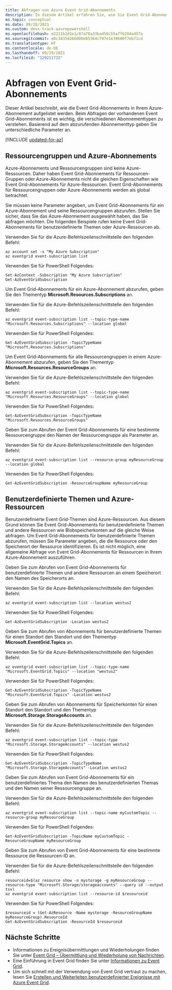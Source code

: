 ```yaml
---
title: Abfragen von Azure Event Grid-Abonnements
description: In diesem Artikel erfahren Sie, wie Sie Event Grid-Abonnements in Ihrem Azure-Abonnement auflisten. Die anzugebenden Parameter sind abhängig von der Art des Abonnements.
ms.topic: conceptual
ms.date: 09/28/2021
ms.custom: devx-track-azurepowershell
ms.openlocfilehash: e2211b2d1e1c87a70a33ba450c55a7f6284a457a
ms.sourcegitcommit: e8c34354266d00e85364cf07e1e39600f7eb71cd
ms.translationtype: HT
ms.contentlocale: de-DE
ms.lasthandoff: 09/29/2021
ms.locfileid: "129211732"
---
```

# <a name="query-event-grid-subscriptions"></a>Abfragen von Event Grid-Abonnements 

Dieser Artikel beschreibt, wie die Event Grid-Abonnements in Ihrem Azure-Abonnement aufgelistet werden. Beim Abfragen der vorhandenen Event Grid-Abonnements ist es wichtig, die verschiedenen Abonnementtypen zu verstehen. Basierend auf dem abzurufenden Abonnementtyp geben Sie unterschiedliche Parameter an.

[!INCLUDE [updated-for-az](../../includes/updated-for-az.md)]

## <a name="resource-groups-and-azure-subscriptions"></a>Ressourcengruppen und Azure-Abonnements

Azure-Abonnements und Ressourcengruppen sind keine Azure-Ressourcen. Daher haben Event Grid-Abonnements für Ressourcen-Gruppen oder Azure-Abonnements nicht die gleichen Eigenschaften wie Event Grid-Abonnements für Azure-Ressourcen. Event Grid-Abonnements für Ressourcengruppen oder Azure-Abonnements werden als global betrachtet.

Sie müssen keine Parameter angeben, um Event Grid-Abonnements für ein Azure-Abonnement und seine Ressourcengruppen abzurufen. Stellen Sie sicher, dass Sie das Azure-Abonnement ausgewählt haben, das Sie abfragen möchten. Die folgenden Beispiele rufen keine Event Grid-Abonnements für benutzerdefinierte Themen oder Azure-Ressourcen ab.

Verwenden Sie für die Azure-Befehlszeilenschnittstelle den folgenden Befehl:

```azurecli-interactive
az account set -s "My Azure Subscription"
az eventgrid event-subscription list
```

Verwenden Sie für PowerShell Folgendes:

```azurepowershell-interactive
Set-AzContext -Subscription "My Azure Subscription"
Get-AzEventGridSubscription
```

Um Event Grid-Abonnements für ein Azure-Abonnement abzurufen, geben Sie den Thementyp **Microsoft.Resources.Subscriptions** an.

Verwenden Sie für die Azure-Befehlszeilenschnittstelle den folgenden Befehl:

```azurecli-interactive
az eventgrid event-subscription list --topic-type-name "Microsoft.Resources.Subscriptions" --location global
```

Verwenden Sie für PowerShell Folgendes:

```azurepowershell-interactive
Get-AzEventGridSubscription -TopicTypeName "Microsoft.Resources.Subscriptions"
```

Um Event Grid-Abonnements für alle Ressourcengruppen in einem Azure-Abonnement abzurufen, geben Sie den Thementyp **Microsoft.Resources.ResourceGroups** an.

Verwenden Sie für die Azure-Befehlszeilenschnittstelle den folgenden Befehl:

```azurecli-interactive
az eventgrid event-subscription list --topic-type-name "Microsoft.Resources.ResourceGroups" --location global
```

Verwenden Sie für PowerShell Folgendes:

```azurepowershell-interactive
Get-AzEventGridSubscription -TopicTypeName "Microsoft.Resources.ResourceGroups"
```

Geben Sie zum Abrufen der Event Grid-Abonnements für eine bestimmte Ressourcengruppe den Namen der Ressourcengruppe als Parameter an.

Verwenden Sie für die Azure-Befehlszeilenschnittstelle den folgenden Befehl:

```azurecli-interactive
az eventgrid event-subscription list --resource-group myResourceGroup --location global
```

Verwenden Sie für PowerShell Folgendes:

```azurepowershell-interactive
Get-AzEventGridSubscription -ResourceGroupName myResourceGroup
```

## <a name="custom-topics-and-azure-resources"></a>Benutzerdefinierte Themen und Azure-Ressourcen

Benutzerdefinierte Event Grid-Themen sind Azure-Ressourcen. Aus diesem Grund können Sie Event Grid-Abonnements für benutzerdefinierte Themen und andere Ressourcen wie Blobspeicherkonten auf die gleiche Weise abfragen. Um Event Grid-Abonnements für benutzerdefinierte Themen abzurufen, müssen Sie Parameter angeben, die die Ressource oder den Speicherort der Ressource identifizieren. Es ist nicht möglich, eine allgemeine Abfrage von Event Grid-Abonnements für Ressourcen in Ihrem Azure-Abonnement auszuführen.

Geben Sie zum Abrufen von Event Grid-Abonnements für benutzerdefinierte Themen und andere Ressourcen an einem Speicherort den Namen des Speicherorts an.

Verwenden Sie für die Azure-Befehlszeilenschnittstelle den folgenden Befehl:

```azurecli-interactive
az eventgrid event-subscription list --location westus2
```

Verwenden Sie für PowerShell Folgendes:

```azurepowershell-interactive
Get-AzEventGridSubscription -Location westus2
```

Geben Sie zum Abrufen von Abonnements für benutzerdefinierte Themen für einen Standort den Standort und den Thementyp **Microsoft.EventGrid.Topics** an.

Verwenden Sie für die Azure-Befehlszeilenschnittstelle den folgenden Befehl:

```azurecli-interactive
az eventgrid event-subscription list --topic-type-name "Microsoft.EventGrid.Topics" --location "westus2"
```

Verwenden Sie für PowerShell Folgendes:

```azurepowershell-interactive
Get-AzEventGridSubscription -TopicTypeName "Microsoft.EventGrid.Topics" -Location westus2
```

Geben Sie zum Abrufen von Abonnements für Speicherkonten für einen Standort den Standort und den Thementyp **Microsoft.Storage.StorageAccounts** an.

Verwenden Sie für die Azure-Befehlszeilenschnittstelle den folgenden Befehl:

```azurecli-interactive
az eventgrid event-subscription list --topic-type "Microsoft.Storage.StorageAccounts" --location westus2
```

Verwenden Sie für PowerShell Folgendes:

```azurepowershell-interactive
Get-AzEventGridSubscription -TopicTypeName "Microsoft.Storage.StorageAccounts" -Location westus2
```

Geben Sie zum Abrufen von Event Grid-Abonnements für ein benutzerdefiniertes Thema den Namen des benutzerdefinierten Themas und den Namen seiner Ressourcengruppe an.

Verwenden Sie für die Azure-Befehlszeilenschnittstelle den folgenden Befehl:

```azurecli-interactive
az eventgrid event-subscription list --topic-name myCustomTopic --resource-group myResourceGroup
```

Verwenden Sie für PowerShell Folgendes:

```azurepowershell-interactive
Get-AzEventGridSubscription -TopicName myCustomTopic -ResourceGroupName myResourceGroup
```

Geben Sie zum Abrufen von Event Grid-Abonnements für eine bestimmte Ressource die Ressourcen-ID an.

Verwenden Sie für die Azure-Befehlszeilenschnittstelle den folgenden Befehl:

```azurecli-interactive
resourceid=$(az resource show -n mystorage -g myResourceGroup --resource-type "Microsoft.Storage/storageaccounts" --query id --output tsv)
az eventgrid event-subscription list --resource-id $resourceid
```

Verwenden Sie für PowerShell Folgendes:

```azurepowershell-interactive
$resourceid = (Get-AzResource -Name mystorage -ResourceGroupName myResourceGroup).ResourceId
Get-AzEventGridSubscription -ResourceId $resourceid
```

## <a name="next-steps"></a>Nächste Schritte

* Informationen zu Ereignisübermittlungen und Wiederholungen finden Sie unter [Event Grid – Übermittlung und Wiederholung von Nachrichten](delivery-and-retry.md).
* Eine Einführung in Event Grid finden Sie unter [Informationen zu Event Grid](overview.md).
* Um sich schnell mit der Verwendung von Event Grid vertraut zu machen, lesen Sie [Erstellen und Weiterleiten benutzerdefinierter Ereignisse mit Azure Event Grid](custom-event-quickstart.md).
